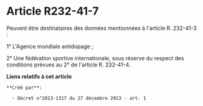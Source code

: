 # Article R232-41-7

Peuvent être destinataires des données mentionnées à l'article R. 232-41-3 :

1° L'Agence mondiale antidopage ;

2° Une fédération sportive internationale, sous réserve du respect des conditions prévues au 2° de l'article R. 232-41-4.

**Liens relatifs à cet article**

	**Créé par**:

	  - Décret n°2013-1317 du 27 décembre 2013 - art. 1
